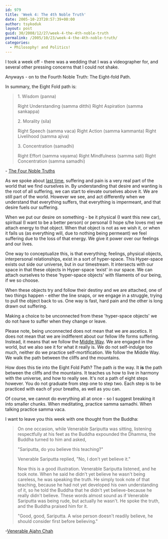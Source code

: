```yaml
---
id: 979
title: 'Week 4: The 4th Noble Truth'
date: 2005-10-23T20:57:39+00:00
author: tsykoduk
layout: post
guid: 30/2008/12/27/week-4-the-4th-noble-truth
permalink: /2005/10/23/week-4-the-4th-noble-truth/
categories:
  - Philosophy! and Politics!
---
```

<p>I took a week off - there was a wedding that I was a videographer for, and several other pressing concerns that I could not shake.</p>


<p>Anyways - on to the Fourth Noble Truth: The Eight-fold Path.</p>


<p>In summary, the Eight Fold path is:</p>


<blockquote>1. Wisdom (panna)

<p>Right Understanding (samma ditthi)
Right Aspiration (samma sankappa)</p>


<p>2. Morality (sila)</p>


<p>Right Speech (samma vaca)
Right Action (samma kammanta)
Right Livelihood (samma ajiva)</p>


<p>3. Concentration (samadhi)</p>


<p>Right Effort (samma vayama)
Right Mindfulness (samma sati)
Right Concentration (samma samadhi)</blockquote></p>


<p>- <a href="http://www.buddhanet.net/4noble.htm">The Four Noble Truths</a></p>


<p>As we spoke about <a href="http://greg.nokes.name/2005/10/09/buddhism-week-2-suffering-and-the-path/">last time</a>, suffering and pain is a very real part of the world that we find ourselves in. By understanding that desire and wanting is the root of all suffering, we can start to elevate ourselves above it. We are still part of the world. However we see, and act differently when we understand that everything suffers, that everything is impermeant, and that desire fuels our suffering.</p>


<p>When we put our desire on something - be it physical (I want this new car), spiritual (I want to be a better person) or personal (I hope s/he loves me) we attach energy to that object. When that object is not as we wish it, or when it fails us (as everything will, due to nothing being permeant) we feel suffering due to the loss of that energy. We give it power over our feelings and our lives.</p>


<p>One way to conceptualize this, is that everything; feelings, physical objects, interpersonal relationships, exist in a sort of hyper-space. This Hyper-space exists out side our universe, but in our timestream. It intersects with our space in that these objects in Hyper-space 'exist' in our space. We can attach ourselves to these 'hyper-space objects' with filaments of our being, if we so choose.</p>


<p>When these objects try and follow their destiny and we are attached, one of two things happen - either the line snaps, or we engage in a struggle, trying to pull the object back to us. One way is fast, hard pain and the other is long drawn out suffering.</p>


<p>Making a choice to be unconnected from these 'hyper-space objects' we do not have to suffer when they change or leave.</p>


<p>Please note, being unconnected does not mean that we are ascetics. It does not mean that we are indifferent about our fellow life forms suffering. Instead, it means that we follow the <a href="http://en.wikipedia.org/wiki/Middle_Way">Middle Way</a>. We are engaged in the world, but we also see it for what it really is. We do not self-indulge too much, neither do we practice self-mortification. We follow the Middle Way. We walk the path between the cliffs and the mountains.</p>


<p>How does this tie into the Eight Fold Path? The path <em>is</em> the way. It <strong>is</strong> the path between the cliffs and the mountains. It teaches us how to live in harmony with the universe, and how to really see. It's not a path of eight steps however. You do not graduate from step one to step two. Each step is to be practiced with each of your breaths, as well as you can.</p>


<p>Of course, we cannot do everything all at once - so I suggest breaking it into smaller chunks. When meditating, practice samma samadhi. When talking practice samma vaca.</p>


<p>I want to leave you this week with one thought from the Buddha:</p>


<blockquote>On one occasion, while Venerable Sariputta was sitting, listening respectfully at his feet as the Buddha expounded the Dhamma, the Buddha turned to him and asked,

<p>"Sariputta, do you believe this teaching?"</p>


<p>Venerable Sariputta replied, "No, I don't yet believe it."</p>


<p>Now this is a good illustration. Venerable Sariputta listened, and he took note. When he said he didn't yet believe he wasn't being careless, he was speaking the truth. He simply took note of that teaching, because he had not yet developed his own understanding of it, so he told the Buddha that he didn't yet believe-because he really didn't believe. These words almost sound as if Venerable Sariputta was being rude, but actually he wasn't. He spoke the truth, and the Buddha praised him for it.</p>


<p>"Good, good, Sariputta. A wise person doesn't readily believe, he should consider first before believing." </blockquote></p>


<p>-<a href="http://www.saigon.com/~anson/ebud/ebmed090.htm">Venerable Ajahn Chah</a></p>